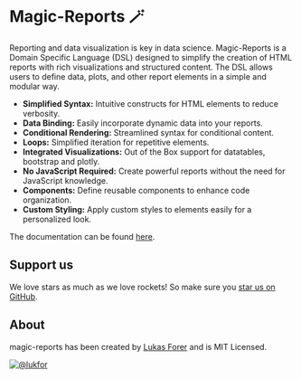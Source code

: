 # Magic-Reports 🪄

Reporting and data visualization is key in data science. Magic-Reports is a Domain Specific Language (DSL) designed to simplify the creation of HTML reports with rich visualizations and structured content. The DSL allows users to define data, plots, and other report elements in a simple and modular way.

- **Simplified Syntax:** Intuitive constructs for HTML elements to reduce verbosity.<br/>
-  **Data Binding:** Easily incorporate dynamic data into your reports.<br/>
-  **Conditional Rendering:** Streamlined syntax for conditional content.<br/>
-  **Loops:** Simplified iteration for repetitive elements.<br/>
-  **Integrated Visualizations:** Out of the Box support for datatables, bootstrap and plotly.<br/>
-  **No JavaScript Required:** Create powerful reports without the need for JavaScript knowledge.<br/>
-  **Components:** Define reusable components to enhance code organization.<br/>
-  **Custom Styling:** Apply custom styles to elements easily for a personalized look.


The documentation can be found [here](https://forer.it/magic-reports).

## Support us

We love stars as much as we love rockets! So make sure you [star us on GitHub](https://github.com/lukfor/magic-reports).

## About

magic-reports has been created by [Lukas Forer](https://twitter.com/lukfor) and is MIT Licensed.


[![@lukfor](https://avatars.githubusercontent.com/u/210220?s=64&v=4)](https://github.com/lukfor)

